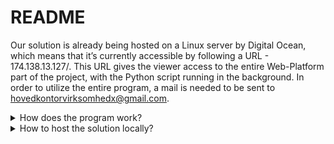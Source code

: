 # README
Our solution is already being hosted on a Linux server by Digital Ocean, which means that it’s currently accessible by following a URL - 174.138.13.127/. This URL gives the viewer access to the entire Web-Platform part of the project, with the Python script running in the background. In order to utilize the entire program, a mail is needed to be sent to hovedkontorvirksomhedx@gmail.com.

<details><summary>How does the program work?</summary>
<p>

As the Web-Platform retrieves data from the database, there won't appear much at the dashboard page other than some test invoices sent by us in order to illustrate the concept. Whenever a service has unapproved as its status, the field of approving an invoice is locked. However, the “unapproved service” field can be clicked (on the warning icon or text) in order to change some values of services relating to the given invoice. If the “Save services” is clicked the services get approved and the “Approve invoice” button is unlocked. The following illustrates the process of approving an invoice on the Web-Platform.

Step 1. 
 ![image](gitimages/step1.jpg)
Step 2.
 ![image](gitimages/step2.jpg)
Step 3.
 ![image](gitimages/step3.jpg)

The Web-Platform implements a logging system as well. This is mostly done for our sake as prints don't appear on the server. Instead, we chose to log some of the main tasks in our database in order to validate the program running as expected. The Web-Platform retrieves information about the log table appearing in the “Log” section
</p>
</details>



<details><summary>How to host the solution locally?</summary>
<p>
As the solution consists of several parts including different languages, the setup for running it locally is rather complicated. The simplest way to start this process is by downloading the ERP-System repository from GitHub and then placing the entire folder into your local Apache servers html / web folder and importing the database .sql file into your local MySQL server.

<b>If you already have your own server, skip this part</b>
<details><summary>Setting up PHP and MySQL</summary>
<p>

In case you don’t have a local Apache and MySQL server to execute the PHP part of the program, then the easiest way to fulfill these requirements is to download a program called XAMPP, this is a program which will install a local Apache and MySQL server. When this is installed, start up the XAMPP control panel and start the services “Apache” and “MySQL” as seen below.

 ![image](gitimages/xampp.jpg)

Once this is done, navigate to your localhost and to phpmyadmin (This is usually localhost/phpmyadmin), In here, create a new database by clicking on the “New” button on the left menu, give the database a name. When it’s done, select the database, navigate to “Import” and choose the sql file located in the root folder of the downloaded repository.
 ![image](gitimages/phpmyadmin.jpg)

 Now that this is done, copy the rest of the code into your xampp/htdocs/{a folder you made}, now you have your own local Apache and MySQL server.
</p>
</details>
<b>Continue from here if you already have Apache and MySQL server’s setup</b>
Now that you’ve set up your local servers, placed the files correctly and imported the database, all there’s left to do is create both the Python script and PHP codes config files and run the Python script. For the PHP config, go into the config folder located in the root directory and create a file called “Database.config.php”, then write the following code:
<b>If you installed XAMPP you can use the root user, otherwise replace the user and password with the database user you have.</b>

```php
<?php
    CONST       _DB_HOST_      = 'localhost',
                _DB_NAME_      = 'THE NAME OF YOUR DATABASE',
                _DB_USER_      = 'root',
                _DB_PASSWORD_  = '',
                _DB_PREFIX_    = '',
                _MYSQL_ENGINE_ = 'InnoDB';

```

</p>
<details>
<summary>Setting up Python</summary>
<p>
The Python program is found within the Python folder, which can run separately by executing the Controller.py. The Python program doesn’t depend on the Web-Platform in any way, but on the database. However, the Python code can be executed without having to connect with the database due to several try-catches implemented (cf. Error Handling) but won't function as expected due to being unable to select and insert data. A requirements.txt file is created (cf. requirements.txt) along with a venv folder to set up the virtual environment. Most of the libraries are already a part of Python version 3.8, which is the one used for coding the program. You will find a config.ini file both for setting up the program for the server and local. The local setup is currently out commented.in the appendices, which should be placed within the Python directory. Otherwise, the config.ini file is as follows:

```
FOR LOCAL
[Gmail]
user = hovedkontorvirksomhedx@gmail.com
password = pazpeq-wuDbi8-gobsyn
host = imap.gmail.com
port = 993
SMTP_server = smtp.gmail.com
SMTP_port = 465

[Logo]
logo = /Users/markcederborg/Documents/GitHub/ERPSystem/Python/logo.png

[Template]
template = /Users/markcederborg/Documents/GitHub/ERPSystem/Python/Attachment_Dir/Invoice_template.xlsx

[Database]
host=localhost
user=root
password=!Sommer2017
database=erp

[Directories]
new_invoices_dir = /Users/markcederborg/Documents/GitHub/ERPSystem/Python/Attachment_Dir/new_invoices
treated_invoices_dir = /Users/markcederborg/Documents/GitHub/ERPSystem/Python/Attachment_Dir/treated_invoices
```
<i>Please note that the paths should be replaced according to the directory, where you have placed the folder on your local machine.</i>
</p>
</details>
</details>
